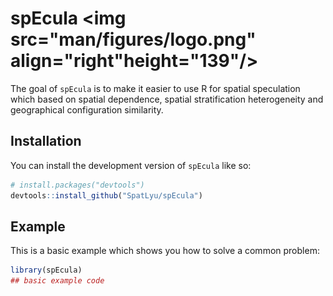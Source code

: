 
<!-- README.md is generated from README.Rmd. Please edit that file -->

# spEcula <img src="man/figures/logo.png" align="right"height="139"/></a>

<!-- badges: start -->
<!-- badges: end -->

The goal of `spEcula` is to make it easier to use R for spatial
speculation which based on spatial dependence, spatial stratification
heterogeneity and geographical configuration similarity.

## Installation

You can install the development version of `spEcula` like so:

``` r
# install.packages("devtools")
devtools::install_github("SpatLyu/spEcula")
```

## Example

This is a basic example which shows you how to solve a common problem:

``` r
library(spEcula)
## basic example code
```
